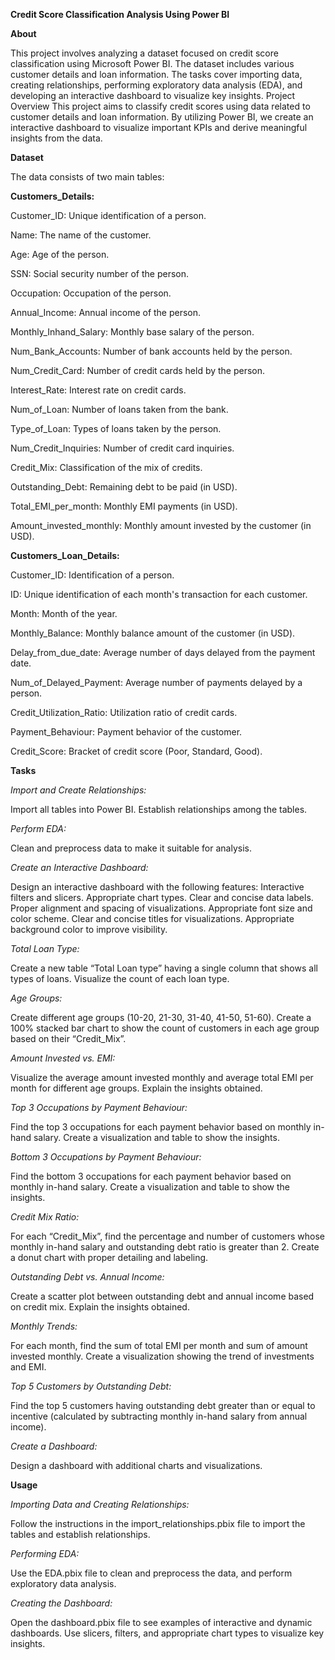 **Credit Score Classification Analysis Using Power BI**

**About**

This project involves analyzing a dataset focused on credit score classification using Microsoft Power BI. The dataset includes various customer details and loan information. The tasks cover importing data, creating relationships, performing exploratory data analysis (EDA), and developing an interactive dashboard to visualize key insights.
Project Overview
This project aims to classify credit scores using data related to customer details and loan information. By utilizing Power BI, we create an interactive dashboard to visualize important KPIs and derive meaningful insights from the data.

**Dataset**

The data consists of two main tables:

**Customers_Details:**

Customer_ID: Unique identification of a person.

Name: The name of the customer.

Age: Age of the person.

SSN: Social security number of the person.

Occupation: Occupation of the person.

Annual_Income: Annual income of the person.

Monthly_Inhand_Salary: Monthly base salary of the person.

Num_Bank_Accounts: Number of bank accounts held by the person.

Num_Credit_Card: Number of credit cards held by the person.

Interest_Rate: Interest rate on credit cards.

Num_of_Loan: Number of loans taken from the bank.

Type_of_Loan: Types of loans taken by the person.

Num_Credit_Inquiries: Number of credit card inquiries.

Credit_Mix: Classification of the mix of credits.

Outstanding_Debt: Remaining debt to be paid (in USD).

Total_EMI_per_month: Monthly EMI payments (in USD).

Amount_invested_monthly: Monthly amount invested by the customer (in USD).

**Customers_Loan_Details:**

Customer_ID: Identification of a person.

ID: Unique identification of each month's transaction for each customer.

Month: Month of the year.

Monthly_Balance: Monthly balance amount of the customer (in USD).

Delay_from_due_date: Average number of days delayed from the payment date.

Num_of_Delayed_Payment: Average number of payments delayed by a person.

Credit_Utilization_Ratio: Utilization ratio of credit cards.

Payment_Behaviour: Payment behavior of the customer.

Credit_Score: Bracket of credit score (Poor, Standard, Good).

**Tasks**

*Import and Create Relationships:*

Import all tables into Power BI.
Establish relationships among the tables.

*Perform EDA:*

Clean and preprocess data to make it suitable for analysis.

*Create an Interactive Dashboard:*

Design an interactive dashboard with the following features:
Interactive filters and slicers.
Appropriate chart types.
Clear and concise data labels.
Proper alignment and spacing of visualizations.
Appropriate font size and color scheme.
Clear and concise titles for visualizations.
Appropriate background color to improve visibility.

*Total Loan Type:*

Create a new table “Total Loan type” having a single column that shows all types of loans.
Visualize the count of each loan type.

*Age Groups:*

Create different age groups (10-20, 21-30, 31-40, 41-50, 51-60).
Create a 100% stacked bar chart to show the count of customers in each age group based on their “Credit_Mix”.

*Amount Invested vs. EMI:*

Visualize the average amount invested monthly and average total EMI per month for different age groups.
Explain the insights obtained.

*Top 3 Occupations by Payment Behaviour:*

Find the top 3 occupations for each payment behavior based on monthly in-hand salary.
Create a visualization and table to show the insights.

*Bottom 3 Occupations by Payment Behaviour:*

Find the bottom 3 occupations for each payment behavior based on monthly in-hand salary.
Create a visualization and table to show the insights.

*Credit Mix Ratio:*

For each “Credit_Mix”, find the percentage and number of customers whose monthly in-hand salary and outstanding debt ratio is greater than 2.
Create a donut chart with proper detailing and labeling.

*Outstanding Debt vs. Annual Income:*

Create a scatter plot between outstanding debt and annual income based on credit mix.
Explain the insights obtained.

*Monthly Trends:*

For each month, find the sum of total EMI per month and sum of amount invested monthly.
Create a visualization showing the trend of investments and EMI.

*Top 5 Customers by Outstanding Debt:*

Find the top 5 customers having outstanding debt greater than or equal to incentive (calculated by subtracting monthly in-hand salary from annual income).

*Create a Dashboard:*

Design a dashboard with additional charts and visualizations.

**Usage**

*Importing Data and Creating Relationships:*

Follow the instructions in the import_relationships.pbix file to import the tables and establish relationships.

*Performing EDA:*

Use the EDA.pbix file to clean and preprocess the data, and perform exploratory data analysis.

*Creating the Dashboard:*

Open the dashboard.pbix file to see examples of interactive and dynamic dashboards.
Use slicers, filters, and appropriate chart types to visualize key insights.







































